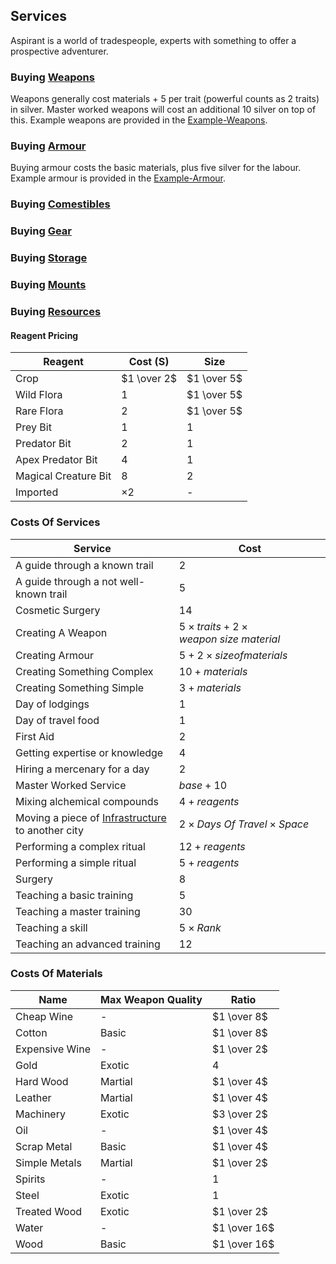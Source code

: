 ## Services
Aspirant is a world of tradespeople, experts with something to offer a prospective adventurer. 

### Buying [Weapons](Weapons)
Weapons generally cost materials + 5 per trait (powerful counts as 2 traits) in silver. Master worked weapons will cost an additional 10 silver on top of this. Example weapons are provided in the [Example-Weapons](Example-Weapons).

### Buying [Armour](Armour)
Buying armour costs the basic materials, plus five silver for the labour. Example armour is provided in the [Example-Armour](Example-Armour).

### Buying [Comestibles](Comestibles)

### Buying [Gear](Gear)

### Buying [Storage](Storage)

### Buying [Mounts](Mounts)

### Buying [Resources](Resources)

#### Reagent Pricing

| Reagent              | Cost (S)    | Size        |
| -------------------- | ----------- | ----------- |
| Crop                 | $1 \over 2$ | $1 \over 5$ |
| Wild Flora           | $1$         | $1 \over 5$ |
| Rare Flora           | $2$         | $1 \over 5$ |
| Prey Bit             | $1$         | $1$         |
| Predator Bit         | $2$         | $1$         |
| Apex Predator Bit    | $4$         | $1$         |
| Magical Creature Bit | $8$         | $2$         |
| Imported             | $\times 2$  | -           |

### Costs Of Services

| Service                                                                   | Cost                                                |
| ------------------------------------------------------------------------- | --------------------------------------------------- |
| A guide through a known trail                                             | $2$                                                 |
| A guide through a not well-known trail                                    | $5$                                                 |
| Cosmetic Surgery                                                          | $14$                                                |
| Creating A Weapon                                                         | $5 \times traits + 2 \times weapon\ size\ material$ |
| Creating Armour                                                           | $5 + 2 \times size of materials$                    |
| Creating Something Complex                                                | $10 + materials$                                    |
| Creating Something Simple                                                 | $3 + materials$                                     |
| Day of lodgings                                                           | $1$                                                 |
| Day of travel food                                                        | $1$                                                 |
| First Aid                                                                 | $2$                                                 |
| Getting expertise or knowledge                                            | $4$                                                 |
| Hiring a mercenary for a day                                              | $2$                                                 |
| Master Worked Service                                                     | $base + 10$                                         |
| Mixing alchemical compounds                                               | $4 + reagents$                                      |
| Moving a piece of [Infrastructure](Assets#Infrastructure) to another city | $2 \times Days\ Of\ Travel \times Space$                         |
| Performing a complex ritual                                               | $12 + reagents$                                     |
| Performing a simple ritual                                                | $5 + reagents$                                      |
| Surgery                                                                   | $8$                                                 |
| Teaching a basic training                                                 | $5$                                                 |
| Teaching a master training                                                | $30$                                                |
| Teaching a skill                                                          | $5 \times Rank$                                     |
| Teaching an advanced training                                             | $12$                                                |

### Costs Of Materials

| Name           | Max Weapon Quality | Ratio        |
| -------------- | ------------------ | ------------ |
| Cheap Wine     | -                  | $1 \over 8$  |
| Cotton         | Basic              | $1 \over 8$  |
| Expensive Wine | -                  | $1 \over 2$  |
| Gold           | Exotic             | $4$          |
| Hard Wood      | Martial            | $1 \over 4$  |
| Leather        | Martial            | $1 \over 4$  |
| Machinery      | Exotic             | $3 \over 2$  |
| Oil            | -                  | $1 \over 4$  |
| Scrap Metal    | Basic              | $1 \over 4$  |
| Simple Metals  | Martial            | $1 \over 2$  |
| Spirits        | -                  | $1$          |
| Steel          | Exotic             | $1$          |
| Treated Wood   | Exotic             | $1 \over 2$  |
| Water          | -                  | $1 \over 16$ |
| Wood           | Basic              | $1 \over 16$ |